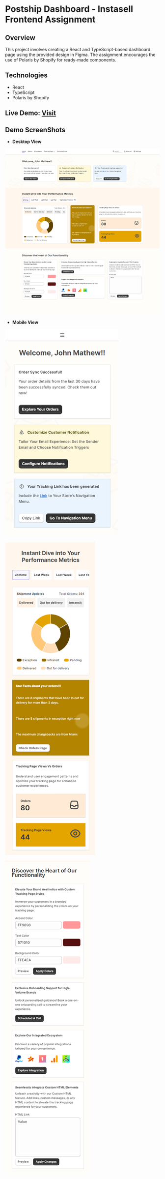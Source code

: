 # Postship Dashboard - Instasell Frontend Assignment

## Overview

This project involves creating a React and TypeScript-based dashboard page using the provided design in Figma. The assignment encourages the use of Polaris by Shopify for ready-made components.

## Technologies

- React
- TypeScript
- Polaris by Shopify

## Live Demo: [Visit](https://postship-dashboard-ui.vercel.app)

## Demo ScreenShots
- **Desktop View**

![Webpage UI](https://github.com/PranabKumarSahoo/instasell-frontend-assignment/blob/main/src/assets/assignment-ui.png)

- **Mobile View**

![Mobile View - Hero](https://github.com/PranabKumarSahoo/instasell-frontend-assignment/blob/main/src/assets/HeroSectionSS.png)

![Mobile View - Perfomance](https://github.com/PranabKumarSahoo/instasell-frontend-assignment/blob/main/src/assets/PerformanceSectionSS.png)

![Mobile View - Functionality](https://github.com/PranabKumarSahoo/instasell-frontend-assignment/blob/main/src/assets/FunctionalitySectionSS.png)

